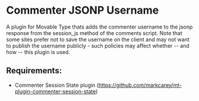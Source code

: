 # Commenter JSONP Username

A plugin for Movable Type thats adds the commenter username to the jsonp response from the session_js method of the comments script. Note that some sites prefer not to save the username on the client and may not want to publish the username publicly - such policies may affect whether -- and how -- this plugin is used.

## Requirements:

- Commenter Session State plugin (https://github.com/markcarey/mt-plugin-commenter-session-state)

